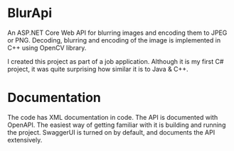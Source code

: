 # BlurApi
An ASP.NET Core Web API for blurring images and encoding them to JPEG or
PNG. Decoding, blurring and encoding of the image is implemented in C++
using OpenCV library.   

I created this project as part of a job application. Although it is my first
C# project, it was quite surprising how similar it is to Java & C++.

# Documentation
The code has XML documentation in code. The API is documented with OpenAPI.
The easiest way of getting familiar with it is building and running the
project. SwaggerUI is turned on by default, and documents the API extensively.
